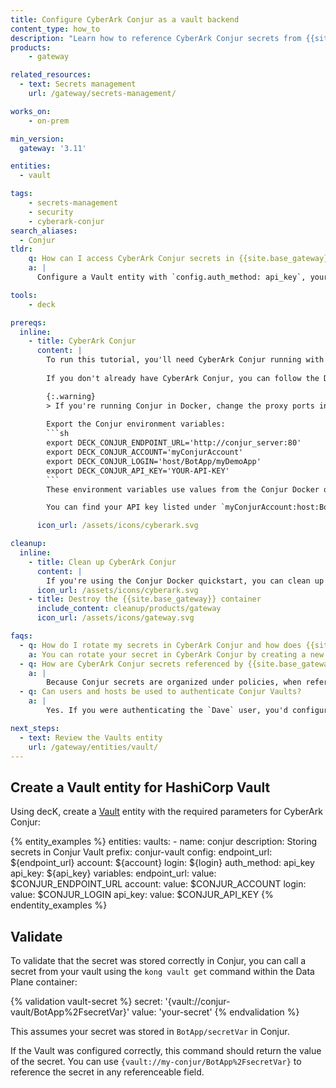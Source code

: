 ```yaml
---
title: Configure CyberArk Conjur as a vault backend
content_type: how_to
description: "Learn how to reference CyberArk Conjur secrets from {{site.base_gateway}}."
products:
    - gateway

related_resources:
  - text: Secrets management
    url: /gateway/secrets-management/

works_on:
    - on-prem

min_version:
  gateway: '3.11'

entities: 
  - vault

tags:
    - secrets-management
    - security
    - cyberark-conjur
search_aliases:
  - Conjur
tldr:
    q: How can I access CyberArk Conjur secrets in {{site.base_gateway}}? 
    a: |
      Configure a Vault entity with `config.auth_method: api_key`, your Conjur endpoint URL (`config.endpoint_url`), account name (`config.account`), login (`config.login`), and API key (`config.api_key`). Reference the secret like `{vault://conjur-vault/BotApp%2FsecretVar}`, assuming your Vault prefix is `conjur-vault` and your secret was stored as `BotApp/secretVar`.

tools:
    - deck

prereqs:
  inline: 
    - title: CyberArk Conjur
      content: |
        To run this tutorial, you'll need CyberArk Conjur running with a secret stored. 
        
        If you don't already have CyberArk Conjur, you can follow the Docker quickstart guide to [setup an OSS environment](https://www.conjur.org/get-started/quick-start/oss-environment/), [define a policy](https://www.conjur.org/get-started/quick-start/define-policy/), and [store a secret](https://www.conjur.org/get-started/quick-start/store-secret/). 

        {:.warning}
        > If you're running Conjur in Docker, change the proxy ports in `docker-compose.yml` to `"9443:443"`. The {{site.base_gateway}} and Conjur containers must also be using the same Docker network.
        
        Export the Conjur environment variables:
        ```sh
        export DECK_CONJUR_ENDPOINT_URL='http://conjur_server:80'
        export DECK_CONJUR_ACCOUNT='myConjurAccount'
        export DECK_CONJUR_LOGIN='host/BotApp/myDemoApp'
        export DECK_CONJUR_API_KEY='YOUR-API-KEY'
        ```
        These environment variables use values from the Conjur Docker quickstart. If you are running Conjur in a different environment, modify them as needed.

        You can find your API key listed under `myConjurAccount:host:BotApp/myDemoApp` in the `my_app_data` file.

      icon_url: /assets/icons/cyberark.svg

cleanup:
  inline:
    - title: Clean up CyberArk Conjur
      content: |
        If you're using the Conjur Docker quickstart, you can clean up Conjur by deleting the `conjur-quickstart` Docker container.
      icon_url: /assets/icons/cyberark.svg
    - title: Destroy the {{site.base_gateway}} container
      include_content: cleanup/products/gateway
      icon_url: /assets/icons/gateway.svg

faqs:
  - q: How do I rotate my secrets in CyberArk Conjur and how does {{site.base_gateway}} pick up the new secret values?
    a: You can rotate your secret in CyberArk Conjur by creating a new secret version with the updated value. You'll also want to configure the `ttl` settings in your {{site.base_gateway}} Vault entity so that {{site.base_gateway}} pulls the rotated secret periodically.
  - q: How are CyberArk Conjur secrets referenced by {{site.base_gateway}}?
    a: |
        Because Conjur secrets are organized under policies, when referencing secrets defined in a non-root policy, you must encode the `/` in the secret reference. For example: `{vault://conjur-vault/BotApp%2FsecretVar}` is correct, `{vault://conjur-vault/BotApp/secretVar}` is incorrect.
  - q: Can users and hosts be used to authenticate Conjur Vaults?
    a: |
        Yes. If you were authenticating the `Dave` user, you'd configure `"login": "Dave@BotApp"` along with the API key for `Dave`. If you were authenticating the host, you'd use `"login": "host/BotApp/myDemoApp"` along with the `host` API key.

next_steps:
  - text: Review the Vaults entity
    url: /gateway/entities/vault/
---
```


## Create a Vault entity for HashiCorp Vault 

Using decK, create a [Vault](/gateway/entities/vault/) entity with the required parameters for CyberArk Conjur:

<!--vale off-->
{% entity_examples %}
entities:
  vaults:
    - name: conjur
      description: Storing secrets in Conjur Vault
      prefix: conjur-vault
      config:
        endpoint_url: ${endpoint_url}
        account: ${account}
        login: ${login}
        auth_method: api_key
        api_key: ${api_key}
variables:
  endpoint_url:
    value: $CONJUR_ENDPOINT_URL
  account:
    value: $CONJUR_ACCOUNT
  login:
    value: $CONJUR_LOGIN
  api_key:
    value: $CONJUR_API_KEY
{% endentity_examples %}
<!--vale on-->

## Validate

To validate that the secret was stored correctly in Conjur, you can call a secret from your vault using the `kong vault get` command within the Data Plane container: 

{% validation vault-secret %}
secret: '{vault://conjur-vault/BotApp%2FsecretVar}'
value: 'your-secret'
{% endvalidation %}

This assumes your secret was stored in `BotApp/secretVar` in Conjur.

If the Vault was configured correctly, this command should return the value of the secret. You can use `{vault://my-conjur/BotApp%2FsecretVar}` to reference the secret in any referenceable field.